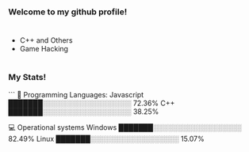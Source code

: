 <h3 id="my-skills"> Welcome to my github profile!</h3>

# 

<ul>
 <li>C++ and Others</li>
 <li>Game Hacking</li>
</ul>

#
<h3 id="my-skills"> My Stats!</h3>
```
💬 Programming Languages: 
Javascript                              ███████░░░░░░░░░░░░░░░░░░   72.36% 
C++                                     ███████░░░░░░░░░░░░░░░░░░   38.25%

💻 Operational systems
Windows                                 ███████░░░░░░░░░░░░░░░░░░   82.49% 
Linux                                   ███████░░░░░░░░░░░░░░░░░░   15.07%
```
